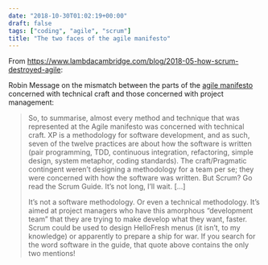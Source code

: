 ```yaml
---
date: "2018-10-30T01:02:19+00:00"
draft: false
tags: ["coding", "agile", "scrum"]
title: "The two faces of the agile manifesto"
---
```

From https://www.lambdacambridge.com/blog/2018-05-how-scrum-destroyed-agile:


Robin Message on the mismatch between the parts of the [agile manifesto](http://agilemanifesto.org) concerned with technical craft and those concerned with project management:

>So, to summarise, almost every method and technique that was represented at the Agile manifesto was concerned with technical craft. XP is a methodology for software development, and as such, seven of the twelve practices are about how the software is written (pair programming, TDD, continuous integration, refactoring, simple design, system metaphor, coding standards). The craft/Pragmatic contingent weren’t designing a methodology for a team per se; they were concerned with how the software was written. But Scrum? Go read the Scrum Guide. It’s not long, I’ll wait. [...]
>
>It’s not a software methodology. Or even a technical methodology. It’s aimed at project managers who have this amorphous “development team” that they are trying to make develop what they want, faster. Scrum could be used to design HelloFresh menus (it isn’t, to my knowledge) or apparently to prepare a ship for war. If you search for the word software in the guide, that quote above contains the only two mentions!
